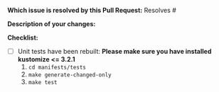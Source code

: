 **Which issue is resolved by this Pull Request:**
Resolves #

**Description of your changes:**


**Checklist:**
- [ ] Unit tests have been rebuilt:
  **Please make sure you have installed kustomize <= 3.2.1**
    1. `cd manifests/tests`
    2. `make generate-changed-only`
    3. `make test`
